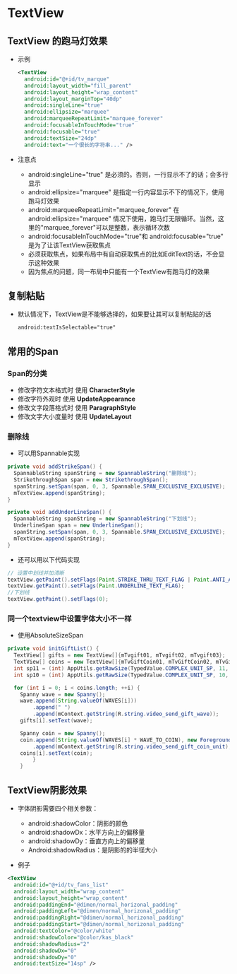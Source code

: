 # TextView

## TextView 的跑马灯效果

- 示例

  ```xml
  <TextView
    android:id="@+id/tv_marque"
    android:layout_width="fill_parent"
    android:layout_height="wrap_content"
    android:layout_marginTop="40dp"
    android:singleLine="true"
    android:ellipsize="marquee"
    android:marqueeRepeatLimit="marquee_forever"
    android:focusableInTouchMode="true"
    android:focusable="true"
    android:textSize="24dp"
    android:text="一个很长的字符串..." />
  ```

- 注意点
  - android:singleLine="true" 是必须的。否则，一行显示不了的话；会多行显示
  - android:ellipsize="marquee" 是指定一行内容显示不下的情况下，使用跑马灯效果
  - android:marqueeRepeatLimit="marquee_forever" 在 android:ellipsize="marquee" 情况下使用，跑马灯无限循环。当然，这里的"marquee_forever"可以是整数，表示循环次数
  - android:focusableInTouchMode="true"和 android:focusable="true" 是为了让该TextView获取焦点
  - 必须获取焦点，如果布局中有自动获取焦点的比如EditText的话，不会显示这种效果
  - 因为焦点的问题，同一布局中只能有一个TextView有跑马灯的效果

## 复制粘贴

- 默认情况下，TextView是不能够选择的，如果要让其可以复制粘贴的话

  ```xml
  android:textIsSelectable="true"
  ```

## 常用的Span

### Span的分类

- 修改字符文本格式时 使用 **CharacterStyle**
- 修改字符外观时 使用 **UpdateAppearance**
- 修改文字段落格式时 使用 **ParagraphStyle**
- 修改文字大小度量时 使用 **UpdateLayout**

### 删除线

- 可以用Spannable实现

```java
private void addStrikeSpan() {
  SpannableString spanString = new SpannableString("删除线");
  StrikethroughSpan span = new StrikethroughSpan();
  spanString.setSpan(span, 0, 3, Spannable.SPAN_EXCLUSIVE_EXCLUSIVE);
  mTextView.append(spanString);
}

private void addUnderLineSpan() {
  SpannableString spanString = new SpannableString("下划线");
  UnderlineSpan span = new UnderlineSpan();
  spanString.setSpan(span, 0, 3, Spannable.SPAN_EXCLUSIVE_EXCLUSIVE);
  mTextView.append(spanString);
}
```

- 还可以用以下代码实现

```java
// 设置中划线并加清晰
textView.getPaint().setFlags(Paint.STRIKE_THRU_TEXT_FLAG | Paint.ANTI_ALIAS_FLAG);
textView.getPaint().setFlags(Paint.UNDERLINE_TEXT_FLAG);
//下划线
textView.getPaint().setFlags(0);
```

### 同一个textview中设置字体大小不一样

- 使用AbsoluteSizeSpan

```java
private void initGiftList() {
  TextView[] gifts = new TextView[]{mTvgift01, mTvgift02, mTvgift03};
  TextView[] coins = new TextView[]{mTvGiftCoin01, mTvGiftCoin02, mTvGiftCoin03};
  int sp11 = (int) AppUtils.getRawSize(TypedValue.COMPLEX_UNIT_SP, 11, mContext);
  int sp10 = (int) AppUtils.getRawSize(TypedValue.COMPLEX_UNIT_SP, 10, mContext);

  for (int i = 0; i < coins.length; ++i) {
    Spanny wave = new Spanny();
    wave.append(String.valueOf(WAVES[i]))
        .append(" ")
        .append(mContext.getString(R.string.video_send_gift_wave));
    gifts[i].setText(wave);

    Spanny coin = new Spanny();
    coin.append(String.valueOf(WAVES[i] * WAVE_TO_COIN), new ForegroundColorSpan(mRed), new AbsoluteSizeSpan(sp11))
        .append(mContext.getString(R.string.video_send_gift_coin_unit), new ForegroundColorSpan(mGray), new AbsoluteSizeSpan(sp10));
    coins[i].setText(coin);
        }
    }
```

## TextView阴影效果

- 字体阴影需要四个相关参数：
  - android:shadowColor：阴影的颜色
  - android:shadowDx：水平方向上的偏移量
  - android:shadowDy：垂直方向上的偏移量
  - Android:shadowRadius：是阴影的的半径大小

- 例子

```xml
<TextView
  android:id="@+id/tv_fans_list"
  android:layout_width="wrap_content"
  android:layout_height="wrap_content"
  android:paddingEnd="@dimen/normal_horizonal_padding"
  android:paddingLeft="@dimen/normal_horizonal_padding"
  android:paddingRight="@dimen/normal_horizonal_padding"
  android:paddingStart="@dimen/normal_horizonal_padding"
  android:textColor="@color/white"
  android:shadowColor="@color/kas_black"
  android:shadowRadius="2"
  android:shadowDx="0"
  android:shadowDy="0"
  android:textSize="14sp" />
```